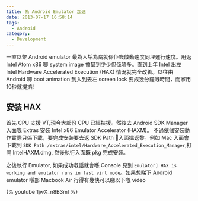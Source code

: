 ```yaml
---
title: 為 Android Emulator 加速
date: 2013-07-17 16:58:14
tags:
  - Android
category:
  - Development  
---
```

一直以黎 Android emulator 最為人垢為病就係佢嘅啟動速度同埋運行速度。用返 Intel Atom x86 唧 system image 會幫到少少但係唔多。直到上年 Intel 出左 Intel Hardware Accelerated Execution (HAX) 情況就完全改善。以往由 Android 唧 boot animation 到入到去左 screen lock 要成幾分鐘嘅時間，而家用 10秒就攪掂!

## 安裝 HAX
首先 CPU 支援 VT,現今大部份 CPU 已經技援。然後去 Android SDK Manager 入面嘅 Extras 安裝 Intel x86 Emulator Accelerator (HAXM)。 不過依個安裝動作實際只係下載，要完成安裝要去返 SDK Path 入面搵返黎。例如 Mac 入面會下載到 `SDK Path /extras/intel/Hardware_Accelerated_Execution_Manager`,打開 IntelHAXM.dmg, 然後執行入面既 pkg 完成安裝。

之後執行 Emulator, 如果成功嘅話就會喺 Console 見到 `Emulator] HAX is working and emulator runs in fast virt mode`。如果想睇下 Android emulator 喺部 Macbook Air 行得有幾快可以睇以下嘅 video

{% youtube 1jwX_n8B3mI %}
